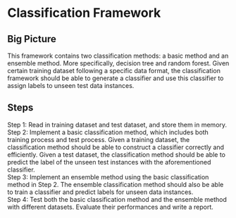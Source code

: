 # Classification Framework
## Big Picture
This framework contains two classification methods: a basic method and an ensemble method. More specifically, decision tree and random forest. Given certain training dataset following a specific data format, the classification framework should be able to generate a classifier and use this classifier to assign labels to unseen test data instances.
## Steps
Step 1: Read in training dataset and test dataset, and store them in memory.  
Step 2: Implement a basic classification method, which includes both training process and test process. Given a training dataset, the classification method should be able to construct a classifier correctly and efficiently. Given a test dataset, the classification method should be able to predict the label of the unseen test instances with the aforementioned classifier.  
Step 3: Implement an ensemble method using the basic classification method in Step 2. The ensemble classification method should also be able to train a classifier and predict labels for unseen data instances.  
Step 4: Test both the basic classification method and the ensemble method with different datasets. Evaluate their performances and write a report.
